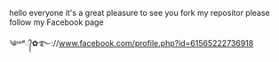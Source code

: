 hello everyone it's a great pleasure to see you fork my repositor please follow my Facebook page 

༄ᶦᶰᵈ᭄✿࿐://www.facebook.com/profile.php?id=61565222736918
